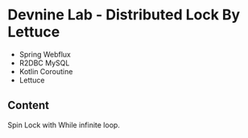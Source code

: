 # Devnine Lab - Distributed Lock By Lettuce

- Spring Webflux
- R2DBC MySQL
- Kotlin Coroutine
- Lettuce

## Content
Spin Lock with While infinite loop.
